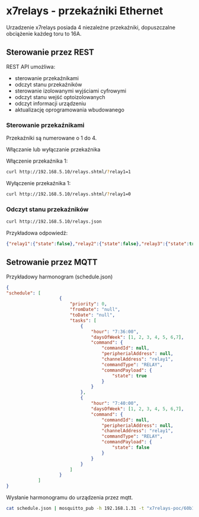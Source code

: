 # x7relays - przekaźniki Ethernet

Urzadzenie x7relays posiada 4 niezależne przekaźniki, dopuszczalne obciążenie każdeg toru to 16A.


<!-- For full documentation visit [mkdocs.org](https://www.mkdocs.org). -->

## Sterowanie przez REST

REST API umożliwa:

 * sterowanie przekaźnikami
 * odczyt stanu przekaźników
 * sterowanie izolowanymi wyjściami cyfrowymi
 * odczyt stanu wejść optoizolowanych
 * odczyt informacji  urządzeniu
 * aktualizację oprogramowania wbudowanego

### Sterowanie przekaźnikami 


Przekaźniki są numerowane o 1 do 4.

Włączanie lub wyłączanie przekaźnika

Włączenie przekaźnika 1: 
```bash
curl http://192.168.5.10/relays.shtml/?relay1=1
```

Wyłączenie przekaźnika 1: 

```bash 
curl http://192.168.5.10/relays.shtml/?relay1=0
```

### Odczyt stanu przekaźników

```bash
curl http://192.168.5.10/relays.json
```
Przykładowa odpowiedź:
```json
{"relay1":{"state":false},"relay2":{"state":false},"relay3":{"state":true},"relay4":{"state":false}}
```

## Setrowanie przez MQTT

Przykładowy harmonogram (schedule.json)
```json
{
"schedule": [
                    {
                        "priority": 0,
                        "fromDate": "null",
                        "toDate": "null",
                        "tasks": [
                            {
                                "hour": "7:36:00",
                                "daysOfWeek": [1, 2, 3, 4, 5, 6,7],
                                "command": {
                                    "commandId": null,
                                    "peripherialAddress": null,
                                    "channelAddress": "relay1",
                                    "commandType": "RELAY",
                                    "commandPayload": {
                                        "state": true
                                    }
                                }
                            },
                            {
                                "hour": "7:40:00",
                                "daysOfWeek": [1, 2, 3, 4, 5, 6,7],
                                "command": {
                                    "commandId": null,
                                    "peripherialAddress": null,
                                    "channelAddress": "relay1",
                                    "commandType": "RELAY",
                                    "commandPayload": {
                                        "state": false
                                    }
                                }
                            }
                        ]
                    }
            ]
}
```

Wysłanie harmonogramu do urządzenia przez mqtt.

```bash
cat schedule.json | mosquitto_pub -h 192.168.1.31 -t "x7relays-poc/60b18501-f7a1-582d-89f6-fc1d096d234b/config" -s
```



